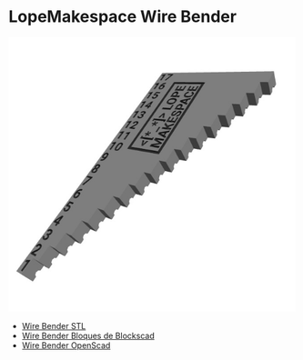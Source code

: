 # LopeMakespace Wire Bender

![Wire Bender image](https://github.com/lobotic/LopeMakespace/blob/main/wire_bender/WIRE%20BENDER.jpg)

- [Wire Bender STL](https://github.com/lobotic/LopeMakespace/blob/main/wire_bender/WIRE%20BENDER.stl)
- [Wire Bender Bloques de Blockscad](https://github.com/lobotic/LopeMakespace/blob/main/wire_bender/WIRE%20BENDER.xml)
- [Wire Bender OpenScad](https://github.com/lobotic/LopeMakespace/blob/main/wire_bender/WIRE%20BENDER.scad)

